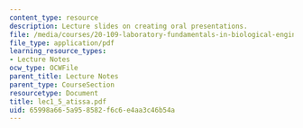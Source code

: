 ```yaml
---
content_type: resource
description: Lecture slides on creating oral presentations.
file: /media/courses/20-109-laboratory-fundamentals-in-biological-engineering-fall-2007/65998a665a958582f6c6e4aa3c46b54a_lec1_5_atissa.pdf
file_type: application/pdf
learning_resource_types:
- Lecture Notes
ocw_type: OCWFile
parent_title: Lecture Notes
parent_type: CourseSection
resourcetype: Document
title: lec1_5_atissa.pdf
uid: 65998a66-5a95-8582-f6c6-e4aa3c46b54a
---
```

